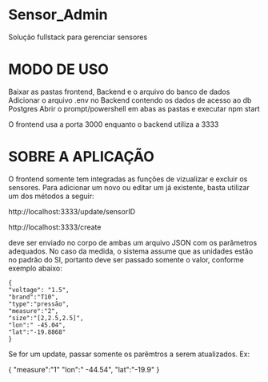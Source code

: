 # Sensor_Admin
Solução fullstack para gerenciar sensores


# MODO DE USO
Baixar as pastas frontend, Backend e o arquivo do banco de dados
Adicionar o arquivo .env no Backend contendo os dados de acesso ao db Postgres
Abrir o prompt/powershell em abas as pastas e executar npm start

O frontend usa a porta 3000 enquanto o backend utiliza a 3333

# SOBRE A APLICAÇÃO

O frontend somente tem integradas as funções de vizualizar e excluir os sensores. Para adicionar um novo ou editar um já existente, basta utilizar um dos métodos a seguir:

http://localhost:3333/update/sensorID

http://localhost:3333/create

deve ser enviado no corpo de ambas um arquivo JSON com os parâmetros adequados. No caso da medida, o sistema assume que as unidades estão no padrão do SI, portanto deve ser passado somente o valor, conforme exemplo abaixo:

    {
	"voltage": "1.5",
	"brand":"T10",
	"type":"pressão",
	"measure":"2",
	"size":"[2,2.5,2.5]",
	"lon":" -45.04",
	"lat":"-19.8868"
    }

Se for um update, passar somente os parêmtros a serem atualizados. Ex:

  {
    "measure":"1"
    "lon":" -44.54",
    "lat":"-19.9"
    }
